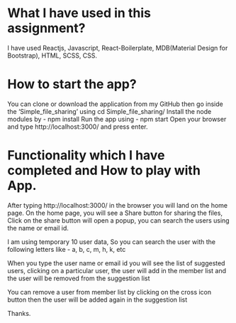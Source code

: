 # What I have used in this assignment?
I have used Reactjs, Javascript, React-Boilerplate, MDB(Material Design for Bootstrap), HTML, SCSS, CSS.

# How to start the app?
You can clone or download  the application from my GitHub then go inside the ‘Simple_file_sharing’ using cd Simple_file_sharing/
Install the node modules by -  npm install
Run the app using - npm start
Open your browser and type http://localhost:3000/ and press enter.

# Functionality which I have completed and How to play with App.
After typing http://localhost:3000/ in the browser you will land on the home page. On the home page, you will see a Share button for sharing the files,
Click on the share button will open a popup, you can search the users using the name or email id.

I am using temporary 10 user data, So you can search the user with the following letters like - a, b, c, m, h, k, etc

When you type the user name or email id you will see the list of suggested users, clicking on a particular user, the user will add in the member list and the user will be removed from the suggestion list

You can remove a user from member list by clicking on the cross icon button then the user will be added again in the suggestion list

Thanks.
